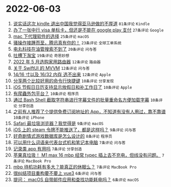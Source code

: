 # 2022-06-03

1. [说实话这次 kindle 退出中国我觉得亚马逊做的不厚道](https://www.v2ex.com/t/857070) `81条评论` `Kindle`
1. [办了一张中行 visa 单标卡，但还是不能在 google play 支付](https://www.v2ex.com/t/857088) `27条评论` `Google`
1. [mac 下代理软件的选择](https://www.v2ex.com/t/857123) `25条评论` `macOS`
1. [骚操作接踵而至，腾讯真有你的！](https://www.v2ex.com/t/857072) `23条评论` `全球工单系统`
1. [电丸科技在油管搜索不到了](https://www.v2ex.com/t/857130) `20条评论` `问与答`
1. [吐槽下淘宝](https://www.v2ex.com/t/857116) `19条评论` `奇思妙想`
1. [2022 年 5 月选购家用路由器](https://www.v2ex.com/t/857132) `12条评论` `路由器`
1. [关于 SwiftUI 的 MVVM](https://www.v2ex.com/t/857084) `12条评论` `问与答`
1. [14/16 寸以及 16/32 内存 选不出来](https://www.v2ex.com/t/857079) `12条评论` `Apple`
1. [分享两个比较好用的命令行快捷键](https://www.v2ex.com/t/857087) `10条评论` `分享发现`
1. [iOS 节假日日历支持显示放假日和补工作日了](https://www.v2ex.com/t/857085) `10条评论` `Apple`
1. [有爬蟲外包平台？](https://www.v2ex.com/t/857081) `10条评论` `程序员`
1. [通过 Bash Shell 截取字符串进行字幕文件的批量重命名方便加载字幕](https://www.v2ex.com/t/857075) `10条评论` `分享创造`
1. [之前有人推荐了个提供免费订阅地址的 App，不知道有没有人用过，靠不靠谱](https://www.v2ex.com/t/857068) `10条评论` `iPhone`
1. [Safari 最垃圾浏览器？我觉得是](https://www.v2ex.com/t/857110) `9条评论` `macOS`
1. [iOS 上的 steam 令牌不能推送了，都是这样吗？](https://www.v2ex.com/t/857106) `9条评论` `问与答`
1. [好奇剧情式游戏数据库是怎么设计的](https://www.v2ex.com/t/857127) `8条评论` `程序员`
1. [可以用什么词语来代表台式机和笔记本电脑](https://www.v2ex.com/t/857138) `7条评论` `问与答`
1. [记录类 app 有用吗](https://www.v2ex.com/t/857099) `7条评论` `分享创造`
1. [苹果真垃圾！ M1 max 16 mbp 经常 typec 插上去不充电，但线没有问题。](https://www.v2ex.com/t/857098) `7条评论` `MacBook Pro`
1. [mbp 待机功耗有多大？能真正的休眠么？](https://www.v2ex.com/t/857071) `7条评论` `MacBook Pro`
1. [很纠结项目重构要不要上 vue3](https://www.v2ex.com/t/857117) `6条评论` `问与答`
1. [提问： macOS 自带邮件应用和查找功能耗电吗？](https://www.v2ex.com/t/857105) `6条评论` `macOS`
